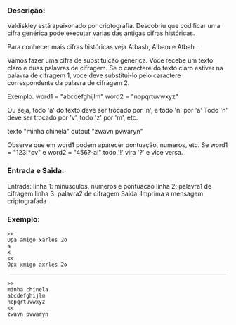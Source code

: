 ### Descrição:

Valdiskley está apaixonado por criptografia. Descobriu que
codificar uma cifra genérica pode executar várias das antigas
cifras históricas.

Para conhecer mais cifras históricas veja Atbash, Albam e Atbah .

Vamos fazer uma cifra de substituição genérica.
Voce recebe um texto claro e duas palavras de cifragem.
Se o caractere do texto claro estiver na palavra de cifragem 1,
voce deve substitui-lo pelo caractere correspondente
da palavra de cifragem 2.

Exemplo.
word1 = "abcdefghijlm"
word2 = "nopqrtuvwxyz"

Ou seja, todo 'a' do texto deve ser trocado por 'n', e todo 'n' por 'a'
Todo 'h' deve ser trocado por 'v', todo 'z' por 'm', etc.

texto "minha chinela"
output "zwavn pvwaryn"

Observe que em word1 podem aparecer pontuação, numeros, etc.
Se word1 = "123!*ov"
e word2 = "456?-ai"
todo '!' vira '?' e vice versa.

### Entrada e Saida:

Entrada:
linha 1: minusculos, numeros e pontuacao
linha 2: palavra1 de cifragem
linha 3: palavra2 de cifragem
Saida:
  Imprima a mensagem criptografada

### Exemplo:
	>>
	Opa amigo xarles 2o
	a
	x
	<<
	Opx xmigo axrles 2o
---
	>>
	minha chinela
	abcdefghijlm
	nopqrtuvwxyz
	<<
	zwavn pvwaryn
